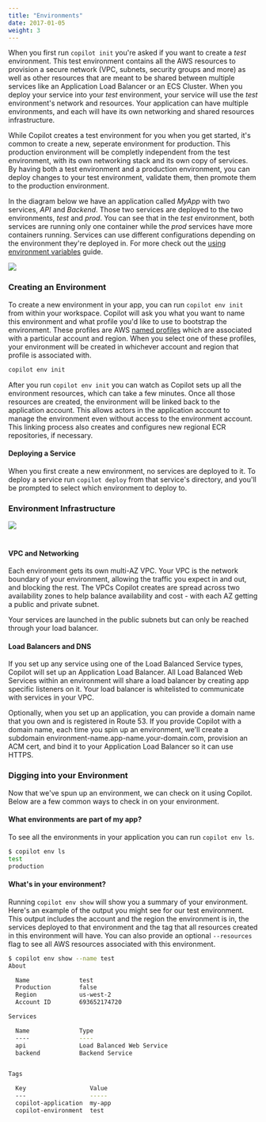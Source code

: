 ```yaml
---
title: "Environments"
date: 2017-01-05
weight: 3
---
```

When you first run `copilot init` you're asked if you want to create a _test_ environment. This test environment contains all the AWS resources to provision a secure network (VPC, subnets, security groups and more) as well as other resources that are meant to be shared between multiple services like an Application Load Balancer or an ECS Cluster. When you deploy your service into your _test_ environment, your service will use the _test_ environment's network and resources. Your application can have multiple environments, and each will have its own networking and shared resources infrastructure.

While Copilot creates a test environment for you when you get started, it's common to create a new, seperate environment for production. This production environment will be completly independent from the test environment, with its own networking stack and its own copy of services. By having both a test environment and a production environment, you can deploy changes to your test environment, validate them, then promote them to the production environment.

In the diagram below we have an application called _MyApp_ with two services, _API_ and _Backend_. Those two services are deployed to the two environments, _test_ and _prod_. You can see that in the _test_ environment, both services are running only one container while the _prod_ services have more containers running. Services can use different configurations depending on the environment they're deployed in. For more check out the [using environment variables](docs/developing/env-vars) guide.

<img class="img-fluid" src="https://user-images.githubusercontent.com/879348/85873795-7da9c480-b786-11ea-9990-9604a3cc5f01.png">

### Creating an Environment

To create a new environment in your app, you can run `copilot env init` from within your workspace. Copilot will ask you what you want to name this environment and what profile you'd like to use to bootstrap the environment. These profiles are AWS [named profiles](https://docs.aws.amazon.com/cli/latest/userguide/cli-configure-profiles.html) which are associated with a particular account and region. When you select one of these profiles, your environment will be created in whichever account and region that profile is associated with.


```bash title=copilot&nbsp;env&nbsp;init
copilot env init
```

After you run `copilot env init` you can watch as Copilot sets up all the environment resources, which can take a few minutes. Once all those resources are created, the environment will be linked back to the application account. This allows actors in the application account to manage the environment even without access to the environment account. This linking process also creates and configures new regional ECR repositories, if necessary.


#### Deploying a Service

When you first create a new environment, no services are deployed to it. To deploy a service run `copilot deploy` from that service's directory, and you'll be prompted to select which environment to deploy to.

### Environment Infrastructure

<img class="img-fluid" src="https://user-images.githubusercontent.com/879348/85873802-800c1e80-b786-11ea-8b2c-779b01abbaf4.png" style="margin-bottom: 20px;">

#### VPC and Networking

Each environment gets its own multi-AZ VPC. Your VPC is the network boundary of your environment, allowing the traffic you expect in and out, and blocking the rest. The VPCs Copilot creates are spread across two availability zones to help balance availability and cost - with each AZ getting a public and private subnet.

Your services are launched in the public subnets but can only be reached through your load balancer.

####  Load Balancers and DNS

If you set up any service using one of the Load Balanced Service types, Copilot will set up an Application Load Balancer. All Load Balanced Web Services within an environment will share a load balancer by creating app specific listeners on it. Your load balancer is whitelisted to communicate with services in your VPC.

Optionally, when you set up an application, you can provide a domain name that you own and is registered in Route 53. If you provide Copilot with a domain name, each time you spin up an environment, we'll create a subdomain environment-name.app-name.your-domain.com, provision an ACM cert, and bind it to your Application Load Balancer so it can use HTTPS.

### Digging into your Environment

Now that we've spun up an environment, we can check on it using Copilot. Below are a few common ways to check in on your environment.

#### What environments are part of my app?

To see all the environments in your application you can run `copilot env ls`.

```bash title=copilot&nbsp;env&nbsp;ls
$ copilot env ls
test
production
```

#### What's in your environment?

Running `copilot env show` will show you a summary of your environment. Here's an example of the output you might see for our test environment. This output includes the account and the region the environment is in, the services deployed to that environment and the tag that all resources created in this environment will have. You can also provide an optional `--resources` flag to see all AWS resources associated with this environment.

```bash title=copilot&nbsp;env&nbsp;show
$ copilot env show --name test
About

  Name              test
  Production        false
  Region            us-west-2
  Account ID        693652174720

Services

  Name              Type
  ----              ----
  api               Load Balanced Web Service
  backend           Backend Service


Tags

  Key                  Value
  ---                  -----
  copilot-application  my-app
  copilot-environment  test
```